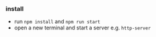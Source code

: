 ### install

* run ```npm install``` and ```npm run start```
* open a new terminal and start a server e.g. ```http-server```